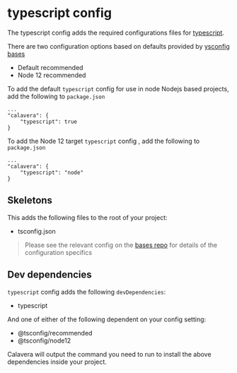 # typescript config

The typescript config adds the required configurations files for [typescript](https://www.typescriptlang.org/).

There are two configuration options based on defaults provided by [ysconfig bases](https://github.com/tsconfig/bases)

- Default recommended
- Node 12 recommended

To add the default `typescript` config for use in node Nodejs based projects, add the following to `package.json`

```
...
"calavera": {
    "typescript": true
}
```

To add the Node 12 target `typescript` config , add the following to `package.json`

```
...
"calavera": {
    "typescript": "node"
}
```

## Skeletons

This adds the following files to the root of your project:

- tsconfig.json

> Please see the relevant config on the [bases repo](https://github.com/tsconfig/bases#available-tsconfigs) for details of the configuration specifics

## Dev dependencies

`typescript` config adds the following `devDependencies`:

- typescript

And one of either of the following dependent on your config setting:

- @tsconfig/recommended
- @tsconfig/node12

Calavera will output the command you need to run to install the above dependencies inside your project.

